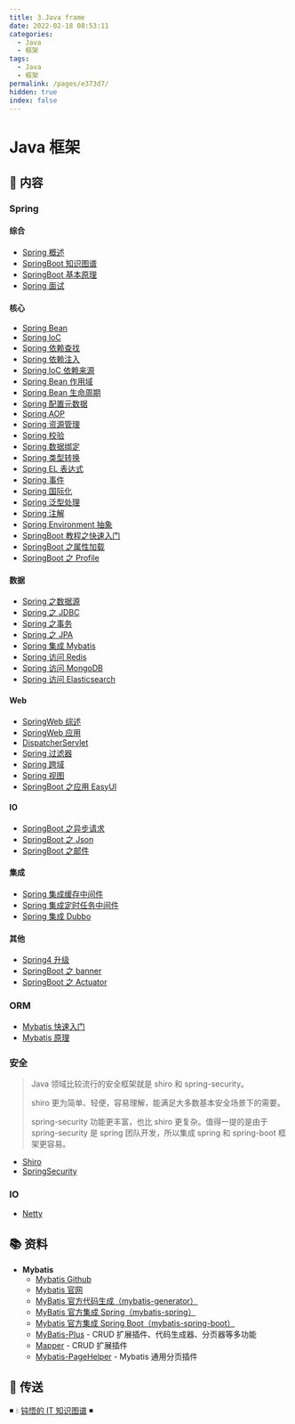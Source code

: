```yaml
---
title: 3.Java frame
date: 2022-02-18 08:53:11
categories:
  - Java
  - 框架
tags:
  - Java
  - 框架
permalink: /pages/e373d7/
hidden: true
index: false
---
```


# Java 框架

## 📖 内容

### Spring

#### 综合

- [Spring 概述](01.Spring/00.Spring综合/01.Spring概述.md)
- [SpringBoot 知识图谱](01.Spring/00.Spring综合/02.SpringBoot知识图谱.md)
- [SpringBoot 基本原理](01.Spring/00.Spring综合/22.SpringBoot基本原理.md)
- [Spring 面试](01.Spring/00.Spring综合/99.Spring面试.md)

#### 核心

- [Spring Bean](01.Spring/01.Spring核心/01.SpringBean.md)
- [Spring IoC](01.Spring/01.Spring核心/02.SpringIoC.md)
- [Spring 依赖查找](01.Spring/01.Spring核心/03.Spring依赖查找.md)
- [Spring 依赖注入](01.Spring/01.Spring核心/04.Spring依赖注入.md)
- [Spring IoC 依赖来源](01.Spring/01.Spring核心/05.SpringIoC依赖来源.md)
- [Spring Bean 作用域](01.Spring/01.Spring核心/06.SpringBean作用域.md)
- [Spring Bean 生命周期](01.Spring/01.Spring核心/07.SpringBean生命周期.md)
- [Spring 配置元数据](01.Spring/01.Spring核心/08.Spring配置元数据.md)
- [Spring AOP](01.Spring/01.Spring核心/10.SpringAop.md)
- [Spring 资源管理](01.Spring/01.Spring核心/20.Spring资源管理.md)
- [Spring 校验](01.Spring/01.Spring核心/21.Spring校验.md)
- [Spring 数据绑定](01.Spring/01.Spring核心/22.Spring数据绑定.md)
- [Spring 类型转换](01.Spring/01.Spring核心/23.Spring类型转换.md)
- [Spring EL 表达式](01.Spring/01.Spring核心/24.SpringEL.md)
- [Spring 事件](01.Spring/01.Spring核心/25.Spring事件.md)
- [Spring 国际化](01.Spring/01.Spring核心/26.Spring国际化.md)
- [Spring 泛型处理](01.Spring/01.Spring核心/27.Spring泛型处理.md)
- [Spring 注解](01.Spring/01.Spring核心/28.Spring注解.md)
- [Spring Environment 抽象](01.Spring/01.Spring核心/29.SpringEnvironment抽象.md)
- [SpringBoot 教程之快速入门](01.Spring/01.Spring核心/31.SpringBoot之快速入门.md)
- [SpringBoot 之属性加载](01.Spring/01.Spring核心/32.SpringBoot之属性加载.md)
- [SpringBoot 之 Profile](01.Spring/01.Spring核心/33.SpringBoot之Profile.md)

#### 数据

- [Spring 之数据源](01.Spring/02.Spring数据/01.Spring之数据源.md)
- [Spring 之 JDBC](01.Spring/02.Spring数据/02.Spring之JDBC.md)
- [Spring 之事务](01.Spring/02.Spring数据/03.Spring之事务.md)
- [Spring 之 JPA](01.Spring/02.Spring数据/04.Spring之JPA.md)
- [Spring 集成 Mybatis](01.Spring/02.Spring数据/10.Spring集成Mybatis.md)
- [Spring 访问 Redis](01.Spring/02.Spring数据/21.Spring访问Redis.md)
- [Spring 访问 MongoDB](01.Spring/02.Spring数据/22.Spring访问MongoDB.md)
- [Spring 访问 Elasticsearch](01.Spring/02.Spring数据/23.Spring访问Elasticsearch.md)

#### Web

- [SpringWeb 综述](01.Spring/03.SpringWeb/01.SpringWeb综述.md)
- [SpringWeb 应用](01.Spring/03.SpringWeb/02.SpringWeb应用.md)
- [DispatcherServlet](01.Spring/03.SpringWeb/03.DispatcherServlet.md)
- [Spring 过滤器](01.Spring/03.SpringWeb/04.Spring过滤器.md)
- [Spring 跨域](01.Spring/03.SpringWeb/05.Spring跨域.md)
- [Spring 视图](01.Spring/03.SpringWeb/06.Spring视图.md)
- [SpringBoot 之应用 EasyUI](01.Spring/03.SpringWeb/21.SpringBoot之应用EasyUI.md)

#### IO

- [SpringBoot 之异步请求](01.Spring/04.SpringIO/01.SpringBoot之异步请求.md)
- [SpringBoot 之 Json](01.Spring/04.SpringIO/02.SpringBoot之Json.md)
- [SpringBoot 之邮件](01.Spring/04.SpringIO/03.SpringBoot之邮件.md)

#### 集成

- [Spring 集成缓存中间件](01.Spring/05.Spring集成/01.Spring集成缓存.md)
- [Spring 集成定时任务中间件](01.Spring/05.Spring集成/02.Spring集成调度器.md)
- [Spring 集成 Dubbo](01.Spring/05.Spring集成/03.Spring集成Dubbo.md)

#### 其他

- [Spring4 升级](01.Spring/99.Spring其他/01.Spring4升级.md)
- [SpringBoot 之 banner](01.Spring/99.Spring其他/21.SpringBoot之banner.md)
- [SpringBoot 之 Actuator](01.Spring/99.Spring其他/22.SpringBoot之Actuator.md)

### ORM

- [Mybatis 快速入门](11.ORM/01.Mybatis快速入门.md)
- [Mybatis 原理](11.ORM/02.Mybatis原理.md)

### 安全

> Java 领域比较流行的安全框架就是 shiro 和 spring-security。
>
> shiro 更为简单、轻便，容易理解，能满足大多数基本安全场景下的需要。
>
> spring-security 功能更丰富，也比 shiro 更复杂。值得一提的是由于 spring-security 是 spring 团队开发，所以集成 spring 和 spring-boot 框架更容易。

- [Shiro](12.安全/01.Shiro.md)
- [SpringSecurity](12.安全/02.SpringSecurity.md)

### IO

- [Netty](13.IO/netty/Netty02-入门.md)

## 📚 资料

- **Mybatis**
  - [Mybatis Github](https://github.com/mybatis/mybatis-3)
  - [Mybatis 官网](http://www.mybatis.org/mybatis-3/)
  - [MyBatis 官方代码生成（mybatis-generator）](https://github.com/mybatis/generator)
  - [MyBatis 官方集成 Spring（mybatis-spring）](https://github.com/mybatis/spring)
  - [Mybatis 官方集成 Spring Boot（mybatis-spring-boot）](https://github.com/mybatis/spring-boot-starter)
  - [MyBatis-Plus](https://github.com/baomidou/mybatis-plus) - CRUD 扩展插件、代码生成器、分页器等多功能
  - [Mapper](https://github.com/abel533/Mapper) - CRUD 扩展插件
  - [Mybatis-PageHelper](https://github.com/pagehelper/Mybatis-PageHelper) - Mybatis 通用分页插件

## 🚪 传送

◾ 💧 [钝悟的 IT 知识图谱](https://dunwu.github.io/waterdrop/) ◾
